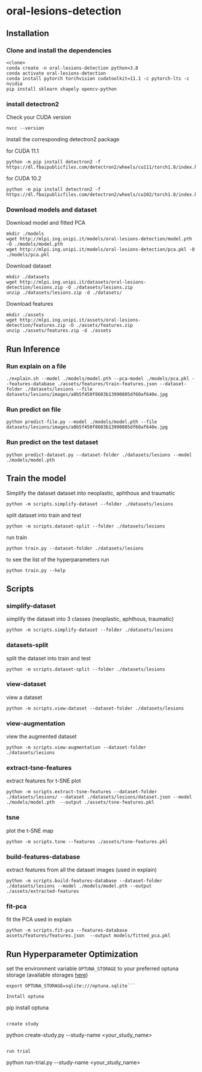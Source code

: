 # oral-lesions-detection

## Installation

### Clone and install the dependencies

```
<clone>
conda create -n oral-lesions-detection python=3.8
conda activate oral-lesions-detection
conda install pytorch torchvision cudatoolkit=11.1 -c pytorch-lts -c nvidia
pip install sklearn shapely opencv-python
```

### install detectron2

Check your CUDA version

```
nvcc --version
```

Install the corresponding detectron2 package

for CUDA 11.1
```
python -m pip install detectron2 -f https://dl.fbaipublicfiles.com/detectron2/wheels/cu111/torch1.8/index.html
```

for CUDA 10.2
```
python -m pip install detectron2 -f https://dl.fbaipublicfiles.com/detectron2/wheels/cu102/torch1.8/index.html
```

### Download models and dataset

Download model and fitted PCA
```
mkdir ./models
wget http://mlpi.ing.unipi.it/models/oral-lesions-detection/model.pth -O ./models/model.pth
wget http://mlpi.ing.unipi.it/models/oral-lesions-detection/pca.pkl -O ./models/pca.pkl
```

Download dataset
```
mkdir ./datasets
wget http://mlpi.ing.unipi.it/datasets/oral-lesions-detection/lesions.zip -O ./datasets/lesions.zip
unzip ./datasets/lesions.zip -d ./datasets/
```

Download features
```
mkdir ./assets
wget http://mlpi.ing.unipi.it/assets/oral-lesions-detection/features.zip -O ./assets/features.zip
unzip ./assets/features.zip -d ./assets
```

## Run Inference

### Run explain on a file

```
./explain.sh --model ./models/model.pth --pca-model ./models/pca.pkl --features-database ./assets/features/train-features.json --dataset-folder ./datasets/lesions --file datasets/lesions/images/a0b5f450f8603b13990805df60af640e.jpg
```

### Run predict on file

```
python predict-file.py --model ./models/model.pth --file datasets/lesions/images/a0b5f450f8603b13990805df60af640e.jpg
```

### Run predict on the test dataset

```
python predict-dataset.py --dataset-folder ./datasets/lesions --model ./models/model.pth
```

## Train the model

Simplify the dataset dataset into neoplastic, aphthous and traumatic

```
python -m scripts.simplify-dataset --folder ./datasets/lesions
```

split dataset into train and test

```
python -m scripts.dataset-split --folder ./datasets/lesions
```

run train

```
python train.py --dataset-folder ./datasets/lesions
```

to see the list of the hyperparameters run

```
python train.py --help
```

## Scripts

### simplify-dataset
simplify the dataset into 3 classes (neoplastic, aphthous, traumatic)

```
python -m scripts.simplify-dataset --folder ./datasets/lesions
```

### datasets-split
split the dataset into train and test

```
python -m scripts.dataset-split --folder ./datasets/lesions
```

### view-dataset
view a dataset

```
python -m scripts.view-dataset --dataset-folder ./datasets/lesions
```

### view-augmentation
view the augmented dataset

```
python -m scripts.view-augmentation --dataset-folder ./datasets/lesions
```

### extract-tsne-features
extract features for t-SNE plot 

```
python -m scripts.extract-tsne-features --dataset-folder ./datasets/lesions/ --dataset ./datasets/lesions/dataset.json --model ./models/model.pth  --output ./assets/tsne-features.pkl
```

### tsne
plot the t-SNE map

```
python -m scripts.tsne --features ./assets/tsne-features.pkl
```

### build-features-database
extract features from all the dataset images (used in explain)

```
python -m scripts.build-features-database --dataset-folder ./datasets/lesions --model ./models/model.pth --output ./assets/extracted-features
```

### fit-pca
fit the PCA used in explain

```
python -m scripts.fit-pca --features-database assets/features/features.json  --output models/fitted_pca.pkl
```

## Run Hyperparameter Optimization

set the environment variable `OPTUNA_STORAGE` to your preferred optuna storage (available storages [here](https://docs.sqlalchemy.org/en/14/core/engines.html#sqlalchemy.create_engine))

```
export OPTUNA_STORAGE=sqlite:///optuna.sqlite```

Install optuna

```
pip install optuna
```

create study

```
python create-study.py --study-name <your_study_name>
```

run trial

```
python run-trial.py --study-name <your_study_name>
```